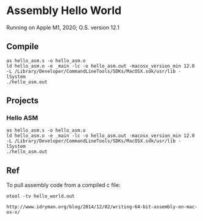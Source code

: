 # Assembly Hello World

Running on Apple M1, 2020; O.S. version 12.1

## Compile
```
as hello_asm.s -o hello_asm.o
ld hello_asm.o -e _main -lc -o hello_asm.out -macosx_version_min 12.0 -L /Library/Developer/CommandLineTools/SDKs/MacOSX.sdk/usr/lib -lSystem
./hello_asm.out
```

## Projects

### Hello ASM
```
as hello_asm.s -o hello_asm.o
ld hello_asm.o -e _main -lc -o hello_asm.out -macosx_version_min 12.0 -L /Library/Developer/CommandLineTools/SDKs/MacOSX.sdk/usr/lib -lSystem
./hello_asm.out
```

## Ref
To pull assembly code from a compiled c file:
```
otool -tv hello_world.out
```

```
http://www.idryman.org/blog/2014/12/02/writing-64-bit-assembly-on-mac-os-x/
```